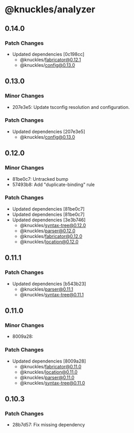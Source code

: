 # @knuckles/analyzer

## 0.14.0

### Patch Changes

- Updated dependencies [0c198cc]
  - @knuckles/fabricator@0.12.1
  - @knuckles/config@0.13.0

## 0.13.0

### Minor Changes

- 207e3e5: Update tsconfig resolution and configuration.

### Patch Changes

- Updated dependencies [207e3e5]
  - @knuckles/config@0.13.0

## 0.12.0

### Minor Changes

- 81be0c7: Untracked bump
- 57493b8: Add "duplicate-binding" rule

### Patch Changes

- Updated dependencies [81be0c7]
- Updated dependencies [81be0c7]
- Updated dependencies [3e3b746]
  - @knuckles/syntax-tree@0.12.0
  - @knuckles/parser@0.12.0
  - @knuckles/fabricator@0.12.0
  - @knuckles/location@0.12.0

## 0.11.1

### Patch Changes

- Updated dependencies [b543b23]
  - @knuckles/parser@0.11.1
  - @knuckles/syntax-tree@0.11.1

## 0.11.0

### Minor Changes

- 8009a28:

### Patch Changes

- Updated dependencies [8009a28]
  - @knuckles/fabricator@0.11.0
  - @knuckles/location@0.11.0
  - @knuckles/parser@0.11.0
  - @knuckles/syntax-tree@0.11.0

## 0.10.3

### Patch Changes

- 28b7d57: Fix missing dependency
